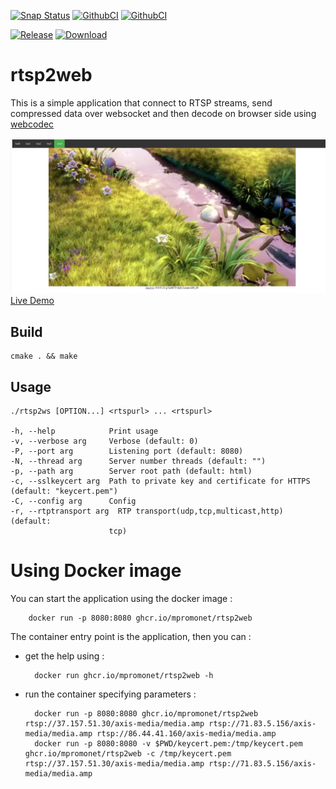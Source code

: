 [![Snap Status](https://snapcraft.io/rtsp2ws/badge.svg)](https://snapcraft.io/rtsp2ws)
[![GithubCI](https://github.com/mpromonet/rtsp2ws/workflows/C/C++%20CI%20linux/badge.svg)](https://github.com/mpromonet/rtsp2ws/actions)
[![GithubCI](https://github.com/mpromonet/rtsp2ws/workflows/C/C++%20CI%20windows/badge.svg)](https://github.com/mpromonet/rtsp2ws/actions)


[![Release](https://img.shields.io/github/release/mpromonet/rtsp2ws.svg)](https://github.com/mpromonet/rtsp2ws/releases/latest)
[![Download](https://img.shields.io/github/downloads/mpromonet/rtsp2ws/total.svg)](https://github.com/mpromonet/rtsp2ws/releases/latest)

# rtsp2web

This is a simple application that connect to RTSP streams, send compressed data over websocket and then decode on browser side using [webcodec](https://github.com/w3c/webcodecs)

[![Screenshot](images/screenshot.jpg)](https://rtsp2web.agreeabletree-365b9a90.canadacentral.azurecontainerapps.io)
[Live Demo](https://rtsp2web.agreeabletree-365b9a90.canadacentral.azurecontainerapps.io)

Build
------- 
	cmake . && make

Usage
------- 
    ./rtsp2ws [OPTION...] <rtspurl> ... <rtspurl>

    -h, --help            Print usage
    -v, --verbose arg     Verbose (default: 0)
    -P, --port arg        Listening port (default: 8080)
    -N, --thread arg      Server number threads (default: "")
    -p, --path arg        Server root path (default: html)
    -c, --sslkeycert arg  Path to private key and certificate for HTTPS (default: "keycert.pem")
    -C, --config arg      Config
    -r, --rtptransport arg  RTP transport(udp,tcp,multicast,http) (default:
                          tcp)


Using Docker image
===============
You can start the application using the docker image :

        docker run -p 8080:8080 ghcr.io/mpromonet/rtsp2web

The container entry point is the application, then you can :

* get the help using :

        docker run ghcr.io/mpromonet/rtsp2web -h

* run the container specifying parameters :

        docker run -p 8080:8080 ghcr.io/mpromonet/rtsp2web rtsp://37.157.51.30/axis-media/media.amp rtsp://71.83.5.156/axis-media/media.amp rtsp://86.44.41.160/axis-media/media.amp 
        docker run -p 8080:8080 -v $PWD/keycert.pem:/tmp/keycert.pem ghcr.io/mpromonet/rtsp2web -c /tmp/keycert.pem rtsp://37.157.51.30/axis-media/media.amp rtsp://71.83.5.156/axis-media/media.amp


